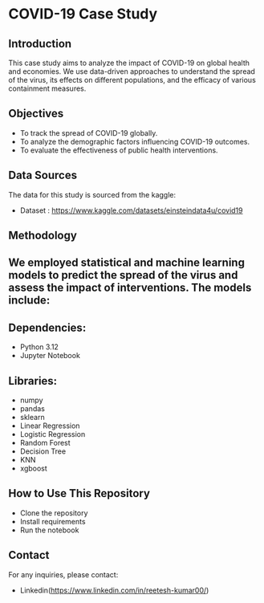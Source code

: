 
# COVID-19 Case Study

## Introduction
This case study aims to analyze the impact of COVID-19 on global health and economies. We use data-driven approaches to understand the spread of the virus, its effects on different populations, and the efficacy of various containment measures.

## Objectives
- To track the spread of COVID-19 globally.
- To analyze the demographic factors influencing COVID-19 outcomes.
- To evaluate the effectiveness of public health interventions.

## Data Sources
The data for this study is  sourced from the kaggle:
- Dataset : https://www.kaggle.com/datasets/einsteindata4u/covid19

## Methodology
We employed statistical and machine learning models to predict the spread of the virus and assess the impact of interventions. The models include:
- 
## Dependencies: 
- Python 3.12
- Jupyter Notebook
## Libraries:
- numpy
- pandas
- sklearn
- Linear Regression
- Logistic Regression
- Random Forest
- Decision Tree
- KNN
- xgboost



## How to Use This Repository

- Clone the repository
- Install requirements
- Run the notebook


## Contact
For any inquiries, please contact:
- Linkedin(https://www.linkedin.com/in/reetesh-kumar00/)




